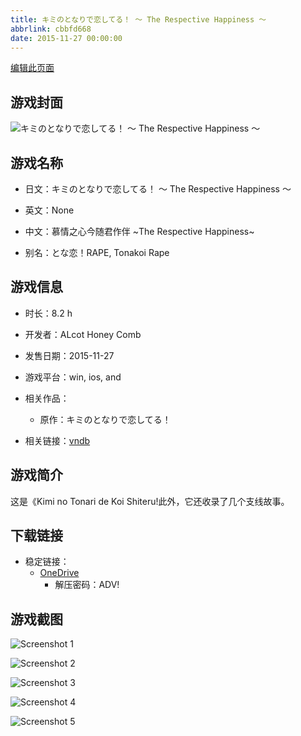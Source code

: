 ```yaml
---
title: キミのとなりで恋してる！ 〜 The Respective Happiness 〜
abbrlink: cbbfd668
date: 2015-11-27 00:00:00
---
```

[编辑此页面](https://github.com/ACG-3/ADV3-source/blob/main/source/_posts/games/%E3%82%AD%E3%83%9F%E3%81%AE%E3%81%A8%E3%81%AA%E3%82%8A%E3%81%A7%E6%81%8B%E3%81%97%E3%81%A6%E3%82%8B%EF%BC%81%20%E3%80%9C%20The%20Respective%20Happiness%20%E3%80%9C.md)

## 游戏封面

![キミのとなりで恋してる！ 〜 The Respective Happiness 〜](https://pan.timero.xyz/onedrive/img_lib_001/%E3%82%AD%E3%83%9F%E3%81%AE%E3%81%A8%E3%81%AA%E3%82%8A%E3%81%A7%E6%81%8B%E3%81%97%E3%81%A6%E3%82%8B%EF%BC%81%20%E3%80%9C%20The%20Respective%20Happiness%20%E3%80%9C_cover.avif)


## 游戏名称

- 日文：キミのとなりで恋してる！ 〜 The Respective Happiness 〜
- 英文：None
- 中文：慕情之心今随君作伴 ~The Respective Happiness~

- 别名：とな恋！RAPE, Tonakoi Rape


## 游戏信息

- 时长：8.2 h
- 开发者：ALcot Honey Comb
- 发售日期：2015-11-27
- 游戏平台：win, ios, and
- 相关作品：
   - 原作：キミのとなりで恋してる！

- 相关链接：[vndb](https://vndb.org/v17651)


## 游戏简介

这是《Kimi no Tonari de Koi Shiteru!此外，它还收录了几个支线故事。




## 下载链接

- 稳定链接：
    - [OneDrive](https://pan.timero.xyz/onedrive/adv_lib_001/%E3%82%AD%E3%83%9F%E3%81%AE%E3%81%A8%E3%81%AA%E3%82%8A%E3%81%A7%E6%81%8B%E3%81%97%E3%81%A6%E3%82%8B%EF%BC%81%20%E3%80%9C%20The%20Respective%20Happiness%20%E3%80%9C)
        - 解压密码：ADV!



## 游戏截图


![Screenshot 1](https://pan.timero.xyz/onedrive/img_lib_001/%E3%82%AD%E3%83%9F%E3%81%AE%E3%81%A8%E3%81%AA%E3%82%8A%E3%81%A7%E6%81%8B%E3%81%97%E3%81%A6%E3%82%8B%EF%BC%81%20%E3%80%9C%20The%20Respective%20Happiness%20%E3%80%9C_Screenshot_1.avif)

![Screenshot 2](https://pan.timero.xyz/onedrive/img_lib_001/%E3%82%AD%E3%83%9F%E3%81%AE%E3%81%A8%E3%81%AA%E3%82%8A%E3%81%A7%E6%81%8B%E3%81%97%E3%81%A6%E3%82%8B%EF%BC%81%20%E3%80%9C%20The%20Respective%20Happiness%20%E3%80%9C_Screenshot_2.avif)

![Screenshot 3](https://pan.timero.xyz/onedrive/img_lib_001/%E3%82%AD%E3%83%9F%E3%81%AE%E3%81%A8%E3%81%AA%E3%82%8A%E3%81%A7%E6%81%8B%E3%81%97%E3%81%A6%E3%82%8B%EF%BC%81%20%E3%80%9C%20The%20Respective%20Happiness%20%E3%80%9C_Screenshot_3.avif)

![Screenshot 4](https://pan.timero.xyz/onedrive/img_lib_001/%E3%82%AD%E3%83%9F%E3%81%AE%E3%81%A8%E3%81%AA%E3%82%8A%E3%81%A7%E6%81%8B%E3%81%97%E3%81%A6%E3%82%8B%EF%BC%81%20%E3%80%9C%20The%20Respective%20Happiness%20%E3%80%9C_Screenshot_4.avif)

![Screenshot 5](https://pan.timero.xyz/onedrive/img_lib_001/%E3%82%AD%E3%83%9F%E3%81%AE%E3%81%A8%E3%81%AA%E3%82%8A%E3%81%A7%E6%81%8B%E3%81%97%E3%81%A6%E3%82%8B%EF%BC%81%20%E3%80%9C%20The%20Respective%20Happiness%20%E3%80%9C_Screenshot_5.avif)

